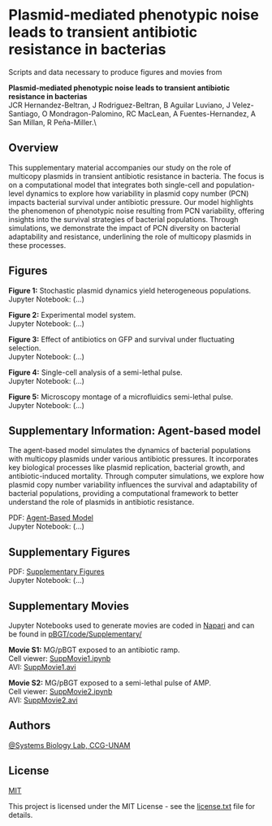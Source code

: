 # Plasmid-mediated phenotypic noise leads to transient antibiotic resistance in bacterias

 Scripts and data necessary to produce figures and movies from

**Plasmid-mediated phenotypic noise leads to transient antibiotic resistance in bacterias**\
JCR Hernandez-Beltran, J Rodriguez-Beltran, B Aguilar Luviano, J Velez-Santiago, O Mondragon-Palomino, RC MacLean, A Fuentes-Hernandez, A San Millan, R Peña-Miller.\


## Overview

This supplementary material accompanies our study on the role of multicopy plasmids in transient antibiotic resistance in bacteria. The focus is on a computational model that integrates both single-cell and population-level dynamics to explore how variability in plasmid copy number (PCN) impacts bacterial survival under antibiotic pressure. Our model highlights the phenomenon of phenotypic noise resulting from PCN variability, offering insights into the survival strategies of bacterial populations. Through simulations, we demonstrate the impact of PCN diversity on bacterial adaptability and resistance, underlining the role of multicopy plasmids in these processes.

## Figures

**Figure 1:** Stochastic plasmid dynamics yield heterogeneous populations.\
Jupyter Notebook: (...)

**Figure 2:** Experimental model system.\
Jupyter Notebook: (...)

**Figure 3:** Effect of antibiotics on GFP and survival under fluctuating selection.\
Jupyter Notebook: (...)

**Figure 4:** Single-cell analysis of a semi-lethal pulse.\
Jupyter Notebook: (...)

**Figure 5:** Microscopy montage of a microfluidics semi-lethal pulse.\
Jupyter Notebook: (...)

## Supplementary Information: Agent-based model

The agent-based model simulates the dynamics of bacterial populations with multicopy plasmids under various antibiotic pressures. It incorporates key biological processes like plasmid replication, bacterial growth, and antibiotic-induced mortality. Through computer simulations, we explore how plasmid copy number variability influences the survival and adaptability of bacterial populations, providing a computational framework to better understand the role of plasmids in antibiotic resistance.

PDF: [Agent-Based Model](SI_pBGT_ABM.pdf)\
Jupyter Notebook: (...)

## Supplementary Figures

PDF: [Supplementary Figures](SI_pBGT.pdf)\
Jupyter Notebook: (...)

## Supplementary Movies

Jupyter Notebooks used to generate movies are coded in
[Napari](https://napari.org/) and can be found in
[pBGT/code/Supplementary/](/code/Supplementary)

**Movie S1:** MG/pBGT exposed to an antibiotic ramp.\
Cell viewer:
[SuppMovie1.ipynb](/code/Supplementary/SuppMovie1.ipynb)\
AVI:
[SuppMovie1.avi](/movies/SuppMovie1.avi)

**Movie S2:** MG/pBGT exposed to a semi-lethal pulse of AMP.\
Cell viewer:
[SuppMovie2.ipynb](/code/Supplementary/SuppMovie2.ipynb)\
AVI:
[SuppMovie2.avi](/movies/SuppMovie2.avi)


## Authors
[\@Systems Biology Lab, CCG-UNAM](https://github.com/ccg-esb-lab)



## License

[MIT](https://choosealicense.com/licenses/mit/)

This project is licensed under the MIT License - see the
[license.txt](/ccg-esb-lab/pBGT/blob/main/license.txt) file for details.

